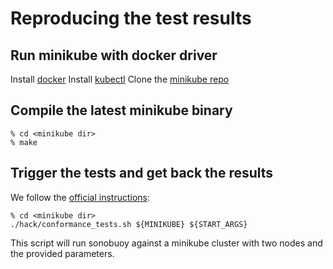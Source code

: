 # Reproducing the test results

## Run minikube with docker driver

Install [docker](https://docs.docker.com/engine/install/)
Install [kubectl](https://v1-18.docs.kubernetes.io/docs/tasks/tools/install-kubectl/)
Clone the [minikube repo](https://github.com/kubernetes/minikube)

## Compile the latest minikube binary
```console
% cd <minikube dir>
% make
```

## Trigger the tests and get back the results

We follow the [official instructions](https://github.com/cncf/k8s-conformance/blob/master/instructions.md):

```console
% cd <minikube dir>
./hack/conformance_tests.sh ${MINIKUBE} ${START_ARGS}
```

This script will run sonobuoy against a minikube cluster with two nodes and the provided parameters.

